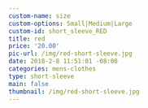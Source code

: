 ```yaml
---
custom-name: size
custom-options: Small|Medium|Large
custom-id: short_sleeve_RED
title: red
price: '20.00'
pic-url: /img/red-short-sleeve.jpg
date: 2018-2-8 11:51:01 -08:00
categories: mens-clothes
type: short-sleeve
main: false
thumbnail: /img/red-short-sleeve.jpg
---
```

